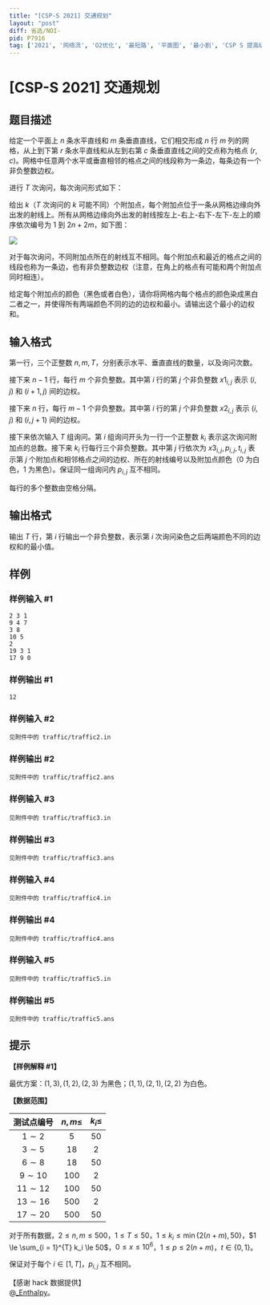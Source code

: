 ```yaml
---
title: "[CSP-S 2021] 交通规划"
layout: "post"
diff: 省选/NOI-
pid: P7916
tag: ['2021', '网络流', 'O2优化', '最短路', '平面图', '最小割', 'CSP S 提高级']
---
```

# [CSP-S 2021] 交通规划
## 题目描述

给定一个平面上 $n$ 条水平直线和 $m$ 条垂直直线，它们相交形成 $n$ 行 $m$ 列的网格，从上到下第 $r$ 条水平直线和从左到右第 $c$ 条垂直直线之间的交点称为格点 $(r, c)$。网格中任意两个水平或垂直相邻的格点之间的线段称为一条边，每条边有一个非负整数边权。

进行 $T$ 次询问，每次询问形式如下：

给出 $k$（$T$ 次询问的 $k$ 可能不同）个附加点，每个附加点位于一条从网格边缘向外出发的射线上。所有从网格边缘向外出发的射线按左上-右上-右下-左下-左上的顺序依次编号为 $1$ 到 $2 n + 2 m$，如下图：

![](https://cdn.luogu.com.cn/upload/image_hosting/iwajnac8.png)

对于每次询问，不同附加点所在的射线互不相同。每个附加点和最近的格点之间的线段也称为一条边，也有非负整数边权（注意，在角上的格点有可能和两个附加点同时相连）。

给定每个附加点的颜色（黑色或者白色），请你将网格内每个格点的颜色染成黑白二者之一，并使得所有两端颜色不同的边的边权和最小。请输出这个最小的边权和。
## 输入格式

第一行，三个正整数 $n, m, T$，分别表示水平、垂直直线的数量，以及询问次数。

接下来 $n - 1$ 行，每行 $m$ 个非负整数。其中第 $i$ 行的第 $j$ 个非负整数 ${x 1}_{i, j}$ 表示 $(i, j)$ 和 $(i + 1, j)$ 间的边权。

接下来 $n$ 行，每行 $m - 1$ 个非负整数。其中第 $i$ 行的第 $j$ 个非负整数 ${x 2}_{i, j}$ 表示 $(i, j)$ 和 $(i, j + 1)$ 间的边权。

接下来依次输入 $T$ 组询问。第 $i$ 组询问开头为一行一个正整数 $k_i$ 表示这次询问附加点的总数。接下来 $k_i$ 行每行三个非负整数。其中第 $j$ 行依次为 ${x 3}_{i, j}, p_{i, j}, t_{i, j}$ 表示第 $j$ 个附加点和相邻格点之间的边权、所在的射线编号以及附加点颜色（$0$ 为白色，$1$ 为黑色）。保证同一组询问内 $p_{i, j}$ 互不相同。

每行的多个整数由空格分隔。
## 输出格式

输出 $T$ 行，第 $i$ 行输出一个非负整数，表示第 $i$ 次询问染色之后两端颜色不同的边权和的最小值。
## 样例

### 样例输入 #1
```
2 3 1
9 4 7
3 8
10 5
2
19 3 1
17 9 0

```
### 样例输出 #1
```
12

```
### 样例输入 #2
```
见附件中的 traffic/traffic2.in
```
### 样例输出 #2
```
见附件中的 traffic/traffic2.ans
```
### 样例输入 #3
```
见附件中的 traffic/traffic3.in
```
### 样例输出 #3
```
见附件中的 traffic/traffic3.ans
```
### 样例输入 #4
```
见附件中的 traffic/traffic4.in
```
### 样例输出 #4
```
见附件中的 traffic/traffic4.ans
```
### 样例输入 #5
```
见附件中的 traffic/traffic5.in
```
### 样例输出 #5
```
见附件中的 traffic/traffic5.ans
```
## 提示

**【样例解释 #1】**

最优方案：$(1, 3), (1, 2), (2, 3)$ 为黑色；$(1, 1), (2, 1), (2, 2)$ 为白色。

**【数据范围】**

| 测试点编号 | $n, m \le$ | $k_i \le$ |
|:-:|:-:|:-:|
| $1 \sim 2$ | $5$ | $50$ |
| $3 \sim 5$ | $18$ | $2$ |
| $6 \sim 8$ | $18$ | $50$ |
| $9 \sim 10$ | $100$ | $2$ |
| $11 \sim 12$ | $100$ | $50$ |
| $13 \sim 16$ | $500$ | $2$ |
| $17 \sim 20$ | $500$ | $50$ |

对于所有数据，$2 \le n, m \le 500$，$1 \le T \le 50$，$1 \le k_i \le \min \{ 2 (n + m), 50 \}$，$1 \le \sum_{i = 1}^{T} k_i \le 50$，$0 \le x \le {10}^6$，$1 \le p \le 2 (n + m)$，$t \in \{ 0, 1 \}$。

保证对于每个 $i \in [1, T]$，$p_{i, j}$ 互不相同。

【感谢 hack 数据提供】  
@[\_Enthalpy](/user/42156)。
